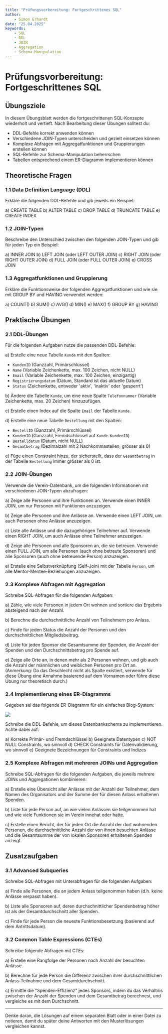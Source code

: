 ```yaml
---
title: "Prüfungsvorbereitung: Fortgeschrittenes SQL"
author: 
    - Simon Erhardt
date: "25.04.2025"
keywords:
    - SQL
    - DDL
    - JOIN
    - Aggregation
    - Schema-Manipulation
---
```


# Prüfungsvorbereitung: Fortgeschrittenes SQL

## Übungsziele

In diesem Übungsblatt werden die fortgeschrittenen SQL-Konzepte wiederholt und vertieft. Nach Bearbeitung dieser Übungen solltest du:

- DDL-Befehle korrekt anwenden können
- Verschiedene JOIN-Typen unterscheiden und gezielt einsetzen können
- Komplexe Abfragen mit Aggregatfunktionen und Gruppierungen erstellen können
- SQL-Befehle zur Schema-Manipulation beherrschen
- Tabellen entsprechend einem ER-Diagramm implementieren können

## Theoretische Fragen

### 1.1 Data Definition Language (DDL)

Erkläre die folgenden DDL-Befehle und gib jeweils ein Beispiel:

a) CREATE TABLE
b) ALTER TABLE
c) DROP TABLE
d) TRUNCATE TABLE
e) CREATE INDEX

### 1.2 JOIN-Typen

Beschreibe den Unterschied zwischen den folgenden JOIN-Typen und gib für jeden Typ ein Beispiel:

a) INNER JOIN
b) LEFT JOIN (oder LEFT OUTER JOIN)
c) RIGHT JOIN (oder RIGHT OUTER JOIN)
d) FULL JOIN (oder FULL OUTER JOIN)
e) CROSS JOIN

### 1.3 Aggregatfunktionen und Gruppierung

Erkläre die Funktionsweise der folgenden Aggregatfunktionen und wie sie mit GROUP BY und HAVING verwendet werden:

a) COUNT()
b) SUM()
c) AVG()
d) MIN()
e) MAX()
f) GROUP BY
g) HAVING

## Praktische Übungen

### 2.1 DDL-Übungen

Für die folgenden Aufgaben nutze die passenden DDL-Befehle:

a) Erstelle eine neue Tabelle `Kunde` mit den Spalten:
   - `KundenID` (Ganzzahl, Primärschlüssel)
   - `Name` (Variable Zeichenkette, max. 100 Zeichen, nicht NULL)
   - `Email` (Variable Zeichenkette, max. 100 Zeichen, einzigartig)
   - `Registrierungsdatum` (Datum, Standard ist das aktuelle Datum)
   - `Status` (Zeichenkette, entweder 'aktiv', 'inaktiv' oder 'gesperrt')

b) Ändere die Tabelle `Kunde`, um eine neue Spalte `Telefonnummer` (Variable Zeichenkette, max. 20 Zeichen) hinzuzufügen.

c) Erstelle einen Index auf die Spalte `Email` der Tabelle `Kunde`.

d) Erstelle eine neue Tabelle `Bestellung` mit den Spalten:
   - `BestellID` (Ganzzahl, Primärschlüssel)
   - `KundenID` (Ganzzahl, Fremdschlüssel auf `Kunde.KundenID`)
   - `Bestelldatum` (Datum, nicht NULL)
   - `Gesamtbetrag` (Dezimalzahl mit 2 Nachkommastellen, grösser als 0)

e) Füge einen Constraint hinzu, der sicherstellt, dass der `Gesamtbetrag` in der Tabelle `Bestellung` immer grösser als 0 ist.

### 2.2 JOIN-Übungen

Verwende die Verein-Datenbank, um die folgenden Informationen mit verschiedenen JOIN-Typen abzufragen:

a) Zeige alle Personen und ihre Funktionen an. Verwende einen INNER JOIN, um nur Personen mit Funktionen anzuzeigen.

b) Zeige alle Personen und ihre Anlässe an. Verwende einen LEFT JOIN, um auch Personen ohne Anlässe anzuzeigen.

c) Liste alle Anlässe und die dazugehörigen Teilnehmer auf. Verwende einen RIGHT JOIN, um auch Anlässe ohne Teilnehmer anzuzeigen.

d) Zeige alle Personen und alle Sponsoren an, die sie betreuen. Verwende einen FULL JOIN, um alle Personen (auch ohne betreute Sponsoren) und alle Sponsoren (auch ohne betreuende Person) anzuzeigen.

e) Erstelle eine Selbstverknüpfung (Self-Join) mit der Tabelle `Person`, um alle Mentor-Mentee-Beziehungen anzuzeigen.

### 2.3 Komplexe Abfragen mit Aggregation

Schreibe SQL-Abfragen für die folgenden Aufgaben:

a) Zähle, wie viele Personen in jedem Ort wohnen und sortiere das Ergebnis absteigend nach der Anzahl.

b) Berechne die durchschnittliche Anzahl von Teilnehmern pro Anlass.

c) Finde für jeden Status die Anzahl der Personen und den durchschnittlichen Mitgliedsbeitrag.

d) Liste für jeden Sponsor die Gesamtsumme der Spenden, die Anzahl der Spenden und den Durchschnittsbetrag pro Spende auf.

e) Zeige alle Orte an, in denen mehr als 2 Personen wohnen, und gib auch die Anzahl der männlichen und weiblichen Personen pro Ort an. (Anmerkung: Da das Geschlecht nicht als Spalte existiert, verwende für diese Übung eine Annahme basierend auf dem Vornamen oder führe diese Übung nur theoretisch durch.)

### 2.4 Implementierung eines ER-Diagramms

Gegeben sei das folgende ER-Diagramm für ein einfaches Blog-System:

![](exercises/8_exam_preparation/img/artikel.png)

Schreibe die DDL-Befehle, um dieses Datenbankschema zu implementieren. Achte dabei auf:

a) Korrekte Primär- und Fremdschlüssel
b) Geeignete Datentypen
c) NOT NULL Constraints, wo sinnvoll
d) CHECK Constraints für Datenvalidierung, wo sinnvoll
e) Geeignete Bezeichnungen für Constraints und Indizes

### 2.5 Komplexe Abfragen mit mehreren JOINs und Aggregation

Schreibe SQL-Abfragen für die folgenden Aufgaben, die jeweils mehrere JOINs und Aggregationen kombinieren:

a) Erstelle eine Übersicht aller Anlässe mit der Anzahl der Teilnehmer, dem Namen des Organisators und der Summe der für diesen Anlass erhaltenen Spenden.

b) Liste für jede Person auf, an wie vielen Anlässen sie teilgenommen hat und wie viele Funktionen sie im Verein innehat oder hatte.

c) Erstelle einen Bericht, der für jeden Ort die Anzahl der dort wohnenden Personen, die durchschnittliche Anzahl der von ihnen besuchten Anlässe und die Gesamtsumme der von lokalen Sponsoren erhaltenen Spenden anzeigt.

## Zusatzaufgaben

### 3.1 Advanced Subqueries

Schreibe SQL-Abfragen mit Unterabfragen für die folgenden Aufgaben:

a) Finde alle Personen, die an jedem Anlass teilgenommen haben (d.h. keine Anlässe verpasst haben).

b) Liste alle Sponsoren auf, deren durchschnittlicher Spendenbetrag höher ist als der Gesamtdurchschnitt aller Spenden.

c) Finde für jede Person die neueste Funktionsbesetzung (basierend auf dem Antrittsdatum).

### 3.2 Common Table Expressions (CTEs)

Schreibe folgende Abfragen mit CTEs:

a) Erstelle eine Rangfolge der Personen nach Anzahl der besuchten Anlässe.

b) Berechne für jede Person die Differenz zwischen ihrer durchschnittlichen Anlass-Teilnahme und dem Gesamtdurchschnitt.

c) Ermittle die "Spenden-Effizienz" jedes Sponsors, indem du das Verhältnis zwischen der Anzahl der Spenden und dem Gesamtbetrag berechnest, und vergleiche es mit dem Durchschnitt.

---

Denke daran, die Lösungen auf einem separaten Blatt oder in einer Datei zu notieren, damit du später deine Antworten mit den Musterlösungen vergleichen kannst.
